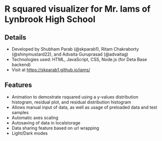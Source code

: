 # R squared visualizer for Mr. Iams of Lynbrook High School 

## Details
* Developed by Shubham Parab (@skparab1), Ritam Chakraborty (@shinymustard22), and Advaita Guruprasad (@advaitag)
* Technologies used: HTML, JavaScript, CSS, Node.js (for Deta Base backend)
* Visit at https://skparab1.github.io/iams/

## Features
* Animation to demostrate rsquared using a y-values distribution histogram, residual plot, and residual distribution histogram
* Allows manual input of data, as well as usage of preloaded data and test samples
* Automatic axes scaling
* Autosaving of data in localstorage
* Data sharing feature based on url wrapping
* Light/Dark modes